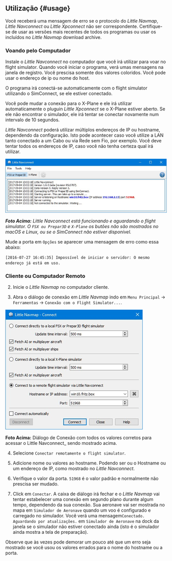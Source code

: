 ## Utilização {#usage}



Você receberá uma mensagem de erro se o protocolo do _Little Navmap_, _Little Navconnect_ ou _Little Xpconnect_ não ser correspondente. Certifique-se de usar as versões mais recentes de todos os programas ou usar os incluídos no _Little Navmap_ download archive.



### Voando pelo Computador



Instale o _Little Navconnect_ no computador que você irá utilizar para voar no flight simulator. Quando você iniciar o programa, verá umas mensagens na janela de registro. Você prescisa somente dos valores coloridos. Você pode usar o endereço de ip ou nome do host.



O programa irá conectá-se automaticamente com o flight simulator utilizando o SimConnect, se ele estiver conectado.

Você pode mudar a conexão para o X-Plane e ele irá utilizar automaticamente o pluguin *Little Xpconnect* se o X-Plane estiver aberto. Se ele não encontrar o simulador, ele irá tentar se conectar novamente num intervalo de 10 segundos. 



_Little Navconnect_ poderá utilizar múltiplos endereços de IP ou hostname, dependendo da configuração. Isto pode acontecer caso você utilize a LAN tanto conectado a um Cabo ou via Rede sem Fio, por exemplo. Você deve tentar todos os endereços de IP, caso você não tenha certeza qual irá utilizar.



![Little Navconnect](../images/littlenavconnect.jpg "Little Navconnect")



_**Foto Acima:** Little Navconnect está funcionando e aguardando o flight simulator. O _`FSX ou Prepar3D`_ e _`X-Plane`_ os butões não são mostrados no macOS e Linux, ou se o SimConnect não estiver disponível._



Mude a porta em `Opções` se aparecer uma mensagem de erro como essa abaixo:



`[2016-07-27 16:45:35] Impossível de iniciar o servidor: O mesmo endereço já está em uso.`



### Cliente ou Computador Remoto



2.  Inicie o _Little Navmap_ no computador cliente.

3.  Abra o diálogo de conexão em _Little Navmap_ indo em `Menu Principal` -> `Ferramentas` -> `Conexão com o Flight Simulator...`.



 ![Little Navmap Connect Dialog](../images/connect.jpg "Little Navmap Connect Dialog")



 **Foto Acima:** Diálogo de Conexão com todos os valores corretos para acessar o Little Navconnect_ sendo mostrado acima.



4. Selecione `Conectar remotamente o flight simulator`.

4.  Adicione nome ou valores ao hostname. Podendo ser ou o Hostname ou um endereço de IP, como mostrado no _Little Navconnect_.

5.  Verifique o valor da porta. `51968` é o valor padrão e normalmente não prescisa ser mudado.

6.  Click em `Conectar`. A caixa de diálogo irá fechar e o _Little Navmap_ vai tentar estabelecer uma conexão em segundo plano durante algum tempo, dependendo da sua conexão. Sua aeronave vai ser mostrada no mapa em `Simulador de Aeronave` quando um voo é configurado e carregado no simulador. Você verá uma mensagem`Conectado. Aguardando por atualizações.` em `Simulador de Aeronave` na dock da janela se o simulador não estiver conectado ainda (isto é o simulador ainda mostra a tela de preparação). 



Observe que às vezes pode demorar um pouco até que um erro seja mostrado se você usou os valores errados para o nome do hostname ou a porta.

